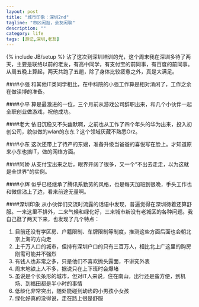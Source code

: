 ```yaml
---
layout: post
title: "城市印象：深圳2nd"
tagline: "市区闲逛，会友闲聊"
description: ""
category: life
tags: [游记,深圳,老友]
---
```

{% include JB/setup %}
沾了这次到深圳培训的光，这个周末我在深圳多待了两天，主要是联络以前的老友，有高中同学，有支付宝的前同事，有百度的前同事。从周五晚上算起，两天共跑了五趟，除了身体比较疲惫之外，真是大满足。  

####小强
和其他IT类同学相比，在中科院的小强工作算是相对清闲了，工作之余在做读博的准备。  

####小平
算是最激进的一位，三个月前从游戏公司辞职出来，和几个小伙伴一起全职创业做游戏，祝他成功。  

####老大
依旧沉稳又不失幽默啊，之前也从工作了四个年头的华为出来，投入初创公司，貌似做的wlan的东东？这个领域灰藏不熟悉Orz。

####小东
这次还带上了待产的东嫂，准备升级当爸爸的喜悦写在脸上。才知道原来小东也搞IT，做的网络方面。  

####阿娇
从支付宝出来之后，眼界开阔了很多，又一个“不出去走走，以为这就是全世界”的实例。  

####小辉
似乎已经继承了腾讯系勤劳的风格，也是每天加班到很晚，手头工作也和微信沾上了边，看来前途无量啊。

####深圳印象
从小伙伴们交流时流露的话语中发现，普遍觉得在深圳待着还算舒服。一来这里不排外，二来气候和绿化好，三来城市新没有老城区的各种问题。我自己逛了两天下来，也发现了几个特点：  
1. 目前还没有学区房、户籍限制、车牌限制等制度，推测这些方面后面也会朝北京上海的方向走  
2. 上千万人口的城市，但持有深圳户口的只有三百万人，相比北上广这里的购房刚需可能并不强烈  
3. 有钱人也非常之多，只是他们不喜欢抛头露面，不讲究外表  
4. 周末地铁上人不多，据说只在上下班时会爆堵  
5. 虽说是个长条形的城市，但对IT人来说，住在南山，出行还是蛮方便，到机场、到福田都是半小时的事情  
6. 低龄化非常突出，随处能碰到幼齿的小男孩小女孩  
7. 绿化好真的没得说，走在路上很是舒服  
  
  
